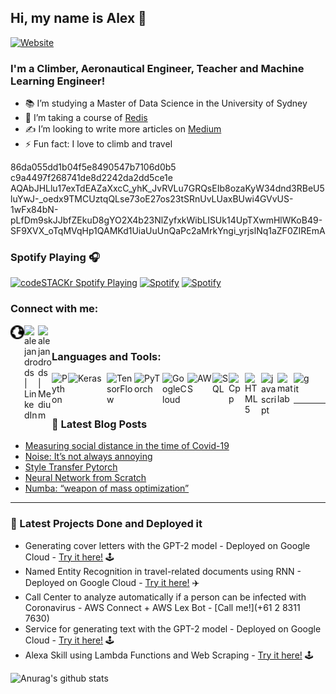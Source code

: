 ## Hi, my name is Alex 👋

[![Website](https://img.shields.io/website?label=alejandrods&url=https%3A%2F%2Falejandrods.github.io%2F)](https://alejandrods.github.io)

### I'm a Climber, Aeronautical Engineer, Teacher and Machine Learning Engineer!

- 📚 I’m studying a Master of Data Science in the University of Sydney
- 🔭 I’m taking a course of [Redis](https://university.redislabs.com)
- ✍ I’m looking to write more articles on [Medium][medium]
- ⚡ Fun fact: I love to climb and travel

86da055dd1b04f5e8490547b7106d0b5
c9a4497f268741de8d2242da2dd5ce1e
AQAbJHLlu17exTdEAZaXxcC_yhK_JvRVLu7GRQsEIb8ozaKyW34dnd3RBeU5luYwJ-_oedx9TMCUztqQLse73oE27os23tSRnUvLUaxBUwi4GVvUS-1wFx84bN-pLfDm9skJJbfZEkuD8gYO2X4b23NlZyfxkWibLISUk14UpTXwmHlWKoB49-SF9XVX_oTqMVqHp1QAMKd1UiaUuUnQaPc2aMrkYngi_yrjslNq1aZF0ZIREmA
### Spotify Playing 🎧
[<img src="https://now-playing-codestackr.vercel.app/api/spotify-playing" alt="codeSTACKr Spotify Playing" width="350" />](https://open.spotify.com/user/swyqyimdc12jajde4vpwd2x1b)
[![Spotify](https://alejandrods.vercel.app/api/spotify)](https://open.spotify.com/user/alexsanjabspotify1992)
[![Spotify](https://alejandrods.vercel.app/api/spotify)](https://open.spotify.com/user/alejandrods)


### Connect with me:

[<img align="left" alt="https://alejandrods.github.io" width="22px" src="https://raw.githubusercontent.com/iconic/open-iconic/master/svg/globe.svg" />][website]
[<img align="left" alt="alejandrods | LinkedIn" width="22px" src="https://cdn.jsdelivr.net/npm/simple-icons@v3/icons/linkedin.svg" />][linkedin]
[<img align="left" alt="alejandrods | Medium" width="22px" src="https://cdn.jsdelivr.net/npm/simple-icons@v3/icons/medium.svg" />][medium]

<br />

### Languages and Tools:
<img align="left" alt="Python" width="26px" src="https://user-images.githubusercontent.com/32141606/91632600-49bc7b00-ea25-11ea-8857-d9b40a35f85a.png"/>
<img align="left" alt="Keras" width="62px" src="https://user-images.githubusercontent.com/32141606/91632734-2a721d80-ea26-11ea-9e84-557510df54d6.png"/>
<img align="left" alt="TensorFlow" width="44px" src="https://user-images.githubusercontent.com/32141606/91632806-a9ffec80-ea26-11ea-9bf6-97376c7925b6.png"/>
<img align="left" alt="PyTorch" width="45px" src="https://user-images.githubusercontent.com/32141606/91633307-89399600-ea2a-11ea-8ba4-ae08348eded0.png"/>
<img align="left" alt="GoogleCloud" width="40px" src="https://user-images.githubusercontent.com/32141606/91632835-f0554b80-ea26-11ea-83c2-d69774c71c33.jpg"/>
<img align="left" alt="AWS" width="40px" src="https://user-images.githubusercontent.com/32141606/91632839-0236ee80-ea27-11ea-81aa-2b51864ed1ae.png"/>
<img align="left" alt="SQL" width="26px" src="https://user-images.githubusercontent.com/32141606/91632897-707bb100-ea27-11ea-8b9e-24abeabc3dee.png"/>
<img align="left" alt="Cpp" width="26px" src="https://user-images.githubusercontent.com/32141606/91632638-8b4d2600-ea25-11ea-82f6-5746c35c1b1e.png"/>
<img align="left" alt="HTML5" width="26px" src="https://user-images.githubusercontent.com/32141606/91632852-1975dc00-ea27-11ea-928e-c560f24722f7.png" />
<img align="left" alt="javascript" width="26px" src="https://user-images.githubusercontent.com/32141606/91632712-fa2a7f00-ea25-11ea-84a9-dcc8daa71c6b.png"/>
<img align="left" alt="matlab" width="26px" src="https://user-images.githubusercontent.com/32141606/91632663-b33c8980-ea25-11ea-8689-1074ab165be9.png"/>
<img align="left" alt="git" width="26px" src="https://user-images.githubusercontent.com/32141606/91632917-999c4180-ea27-11ea-9603-50f3f69f07b4.png"/>
<br />
<br />

---

### 📕 Latest Blog Posts

<!-- BLOG-POST-LIST:START -->
- [Measuring social distance in the time of Covid-19](https://towardsdatascience.com/measuring-social-distance-in-the-time-of-covid-19-da0503717a62?source=rss-3b43171da13b------2)
- [Noise: It’s not always annoying](https://towardsdatascience.com/noise-its-not-always-annoying-1bd5f0f240f?source=rss-3b43171da13b------2)
- [Style Transfer Pytorch](https://medium.com/analytics-vidhya/style-transfer-pytorch-84cf2e9ba86d?source=rss-3b43171da13b------2)
- [Neural Network from Scratch](https://medium.com/analytics-vidhya/neural-network-from-scratch-e2c5abc9febe?source=rss-3b43171da13b------2)
- [Numba: “weapon of mass optimization”](https://towardsdatascience.com/numba-weapon-of-mass-optimization-43cdeb76c7da?source=rss-3b43171da13b------2)
<!-- BLOG-POST-LIST:END -->

---

### 📕 Latest Projects Done and Deployed it
- Generating cover letters with the GPT-2 model - Deployed on Google Cloud - [Try it here!](https://cover-letter-generator-gpt2-app-6q7gvhilqq-lz.a.run.app/) 🕹️
- Named Entity Recognition in travel-related documents using RNN - Deployed on Google Cloud - [Try it here!](https://travel-entity-recognition-4ng3efvi4q-lz.a.run.app/) ✈️
- Call Center to analyze automatically if a person can be infected with Coronavirus - AWS Connect + AWS Lex Bot - [Call me!](+61 2 8311 7630)
- Service for generating text with the GPT-2 model - Deployed on Google Cloud - [Try it here!](https://text-generator-gpt2-app-6q7gvhilqq-lz.a.run.app/) 🕹️
- Alexa Skill using Lambda Functions and Web Scraping - [Try it here!](https://www.amazon.es/Alejandro-Díaz-Proverbios-Diarios/dp/B07TGDSBDM) 🕹️

![Anurag's github stats](https://github-readme-stats.vercel.app/api?username=alejandrods&bg_color=30,e96443,904e95&title_color=fff&text_color=fff)

[website]: https://alejandrods.github.io
[linkedin]: https://www.linkedin.com/in/alejandro-diaz-santos-8aab812a/
[medium]: https://medium.com/@alejandrods